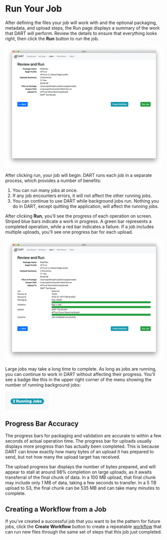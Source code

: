 # Run Your Job

After defining the files your job will work with and the optional packaging, metadata, and upload steps, the Run page displays a summary of the work that DART will perform. Review the details to ensure that everything looks right, then click the __Run__ button to run the job.

![Job review and run](../../img/jobs/run.png)

After clicking run, your job will begin. DART runs each job in a separate process, which provides a number of benefits:

1. You can run many jobs at once.
1. If any job encounters errors, it will not affect the other running jobs.
1. You can continue to use DART while background jobs run. Nothing you do in DART, except quitting the application, will affect the running jobs.

After clicking __Run__, you'll see the progress of each operation on screen. Striped blue bars indicate a work in progress. A green bar represents a completed operation, while a red bar indicates a failure. If a job includes multiple uploads, you'll see one progress bar for each upload.

![Job review and run](../../img/jobs/run_completed.png)

Large jobs may take a long time to complete. As long as jobs are running, you can continue to work in DART without affecting their progress. You'll see a badge like this in the upper right corner of the menu showing the number of running background jobs:

![Badge showing 2 running jobs](../../img/common/running_jobs_badge.png)

## Progress Bar Accuracy

The progress bars for packaging and validation are accurate to within a few seconds of actual operation time. The progress bar for uploads usually displays more progress than has actually been completed. This is because DART can know exactly how many bytes of an upload it has prepared to send, but not how many the upload target has received.

The upload progress bar displays the number of bytes prepared, and will appear to stall at around 98% completion on large uploads, as it awaits transferral of the final chunk of data. In a 100 MB upload, that final chunk may include only 1 MB of data, taking a few seconds to transfer. In a 5 TB upload to S3, the final chunk can be 535 MB and can take many minutes to complete.

## Creating a Workflow from a Job

If you've created a successful job that you want to be the pattern for future jobs, click the __Create Workflow__ button to create a repeatable [workflow](../workflows/index.md) that can run new files through the same set of steps that this job just completed.
